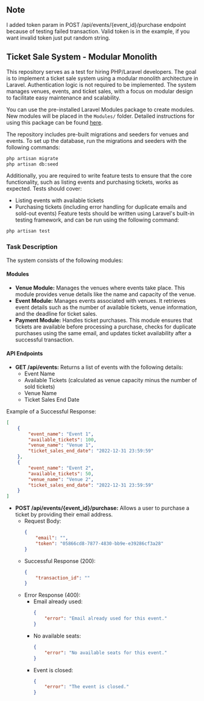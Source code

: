 ## Note 
I added token param in POST /api/events/{event_id}/purchase endpoint because of testing failed transaction.
Valid token is in the example, if you want invalid token just put random string.

## Ticket Sale System - Modular Monolith

This repository serves as a test for hiring PHP/Laravel developers. The goal is to implement a ticket sale system using a modular monolith architecture in Laravel. Authentication logic is not required to be implemented. The system manages venues, events, and ticket sales, with a focus on modular design to facilitate easy maintenance and scalability.

You can use the pre-installed Laravel Modules package to create modules. New modules will be placed in the `Modules/` folder. Detailed instructions for using this package can be found [here](https://laravelmodules.com/docs/v10/creating-a-module).

The repository includes pre-built migrations and seeders for venues and events. To set up the database, run the migrations and seeders with the following commands:
```bash
php artisan migrate
php artisan db:seed
```
Additionally, you are required to write feature tests to ensure that the core functionality, such as listing events and purchasing tickets, works as expected. Tests should cover:

- Listing events with available tickets
- Purchasing tickets (including error handling for duplicate emails and sold-out events)
Feature tests should be written using Laravel's built-in testing framework, and can be run using the following command:
```bash
php artisan test
```

### Task Description

The system consists of the following modules:

#### Modules
- **Venue Module:** Manages the venues where events take place. This module provides venue details like the name and capacity of the venue.
- **Event Module:** Manages events associated with venues. It retrieves event details such as the number of available tickets, venue information, and the deadline for ticket sales.
- **Payment Module:** Handles ticket purchases. This module ensures that tickets are available before processing a purchase, checks for duplicate purchases using the same email, and updates ticket availability after a successful transaction.

#### API Endpoints
- **GET /api/events:** Returns a list of events with the following details:
  - Event Name
  - Available Tickets (calculated as venue capacity minus the number of sold tickets)
  - Venue Name
  - Ticket Sales End Date
    
Example of a Successful Response:
```json
[
    {
        "event_name": "Event 1",
        "available_tickets": 100,
        "venue_name": "Venue 1",
        "ticket_sales_end_date": "2022-12-31 23:59:59"
    },
    {
        "event_name": "Event 2",
        "available_tickets": 50,
        "venue_name": "Venue 2",
        "ticket_sales_end_date": "2022-12-31 23:59:59"
    }
]
```
- **POST /api/events/{event_id}/purchase:** Allows a user to purchase a ticket by providing their email address.
    - Request Body:
        ```json
        {
            "email": "",
            "token": "05866cd8-7877-4830-bb9e-e39286cf3a28"
        }
        ```
    - Successful Response (200):
      ```json
      {
          "transaction_id": ""
      }
      ```
    - Error Response (400):
      - Email already used:
        ```json
        {
            "error": "Email already used for this event."
        }
        ```
      - No available seats:
        ```json
        {
            "error": "No available seats for this event."
        }
        ```
      - Event is closed:
          ```json
          {
              "error": "The event is closed."
          }
          ```
